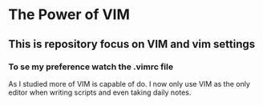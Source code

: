 # The Power of VIM
## This is  repository focus on VIM and vim settings
 
### To se my preference watch the .vimrc file

 As I studied more  of VIM  is capable of do. I now only use VIM as the only editor when writing scripts and even taking daily notes.
